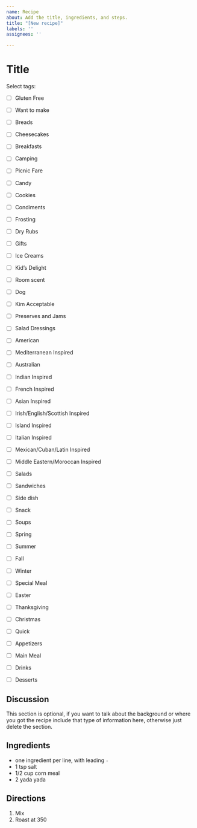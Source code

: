 ```yaml
---
name: Recipe
about: Add the title, ingredients, and steps.
title: "[New recipe]"
labels: ''
assignees: ''

---
```


# Title

Select tags:

- [ ] Gluten Free

- [ ] Want to make

- [ ] Breads
- [ ] Cheesecakes
- [ ] Breakfasts
- [ ] Camping
- [ ] Picnic Fare

- [ ] Candy
- [ ] Cookies
- [ ] Condiments
- [ ] Frosting
- [ ] Dry Rubs
- [ ] Gifts
- [ ] Ice Creams
- [ ] Kid’s Delight
- [ ] Room scent

- [ ] Dog
- [ ] Kim Acceptable
- [ ] Preserves and Jams
- [ ] Salad Dressings

- [ ] American
- [ ] Mediterranean Inspired
- [ ] Australian
- [ ] Indian Inspired
- [ ] French Inspired
- [ ] Asian Inspired
- [ ] Irish/English/Scottish Inspired
- [ ] Island Inspired
- [ ] Italian Inspired
- [ ] Mexican/Cuban/Latin Inspired
- [ ] Middle Eastern/Moroccan Inspired

- [ ] Salads
- [ ] Sandwiches
- [ ] Side dish
- [ ] Snack
- [ ] Soups

- [ ] Spring
- [ ] Summer
- [ ] Fall
- [ ] Winter

- [ ] Special Meal
- [ ] Easter
- [ ] Thanksgiving
- [ ] Christmas


- [ ] Quick
- [ ] Appetizers
- [ ] Main Meal
- [ ] Drinks
- [ ] Desserts

## Discussion

This section is optional, if you want to talk about the background or where
you got the recipe include that type of information here, otherwise just
delete the section.

## Ingredients

- one ingredient per line, with leading `-`
- 1 tsp salt
- 1/2 cup corn meal
- 2 yada yada

## Directions

1. Mix
2. Roast at 350
